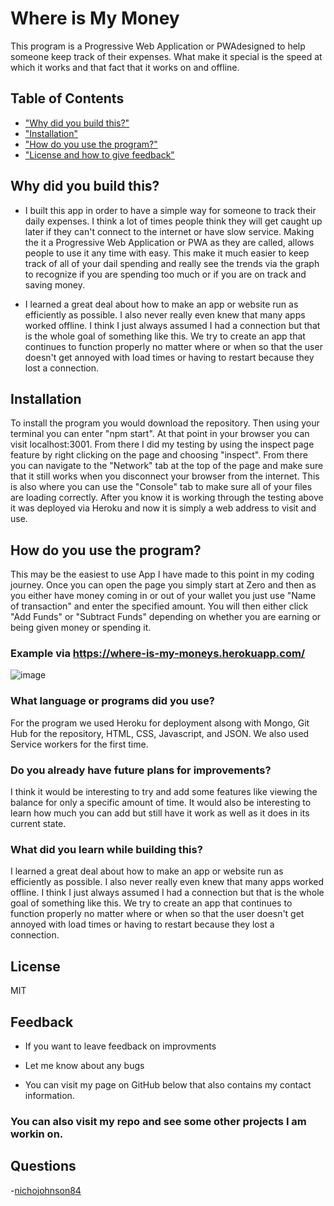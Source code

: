 # Where is My Money

This program is a Progressive Web Application or PWAdesigned to help someone keep track of their expenses. What make it special is the speed at which it works and that fact that it works on and offline.

## Table of Contents

- ["Why did you build this?"](#reason)
- ["Installation"](#installation)
- ["How do you use the program?"](#usage)
- ["License and how to give feedback"](#license)

## Why did you build this?

- I built this app in order to have a simple way for someone to track their daily expenses. I think a lot of times people think they will get caught up later if they can't connect to the internet or have slow service. Making the it a Progressive Web Application or PWA as they are called, allows people to use it any time with easy. This make it much easier to keep track of all of your dail spending and really see the trends via the graph to recognize if you are spending too much or if you are on track and saving money.

- I learned a great deal about how to make an app or website run as efficiently as possible. I also never really even knew that many apps worked offline. I think I just always assumed I had a connection but that is the whole goal of something like this. We try to create an app that continues to function properly no matter where or when so that the user doesn't get annoyed with load times or having to restart because they lost a connection.

## Installation

To install the program you would download the repository. Then using your terminal you can enter "npm start". At that point in your browser you can visit localhost:3001. From there I did my testing by using the inspect page feature by right clicking on the page and choosing "inspect". From there you can navigate to the "Network" tab at the top of the page and make sure that it still works when you disconnect your browser from the internet. This is also where you can use the "Console" tab to make sure all of your files are loading correctly. After you know it is working through the testing above it was deployed via Heroku and now it is simply a web address to visit and use.

## How do you use the program?

This may be the easiest to use App I have made to this point in my coding journey. Once you can open the page you simply start at Zero and then as you either have money coming in or out of your wallet you just use "Name of transaction" and enter the specified amount. You will then either click "Add Funds" or "Subtract Funds" depending on whether you are earning or being given money or spending it.

### Example via https://where-is-my-moneys.herokuapp.com/

![image](https://user-images.githubusercontent.com/94770081/168459036-1667b7bb-cfd2-498d-b3c3-a04c3d713b4f.png)

### What language or programs did you use?

For the program we used Heroku for deployment alsong with Mongo, Git Hub for the repository, HTML, CSS, Javascript, and JSON. We also used Service workers for the first time.

### Do you already have future plans for improvements?

I think it would be interesting to try and add some features like viewing the balance for only a specific amount of time. It would also be interesting to learn how much you can add but still have it work as well as it does in its current state.

### What did you learn while building this?

I learned a great deal about how to make an app or website run as efficiently as possible. I also never really even knew that many apps worked offline. I think I just always assumed I had a connection but that is the whole goal of something like this. We try to create an app that continues to function properly no matter where or when so that the user doesn't get annoyed with load times or having to restart because they lost a connection.

## License

MIT

## Feedback

- If you want to leave feedback on improvments

- Let me know about any bugs

- You can visit my page on GitHub below that also contains my contact information.

### You can also visit my repo and see some other projects I am workin on.

## Questions

-[nichojohnson84](https://github.com/nichojohnson84)
